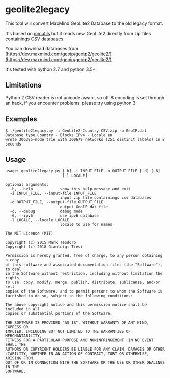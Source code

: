 # geolite2legacy

This tool will convert MaxMind GeoLite2 Database to the old legacy format.

It's based on [mmutils](https://github.com/mteodoro/mmutils.git) but it reads new GeoLite2
directly from zip files containings CSV databases.

You can download databases from
[https://dev.maxmind.com/geoip/geoip2/geolite2/](https://dev.maxmind.com/geoip/geoip2/geolite2/)

It's tested with python 2.7 and python 3.5+

## Limitations

Python 2 CSV reader is not unicode aware, so utf-8 encoding is set through an hack,
if you encounter problems, please try using python 3

## Examples

```text
$ ./geolite2legacy.py -i GeoLite2-Country-CSV.zip -o GeoIP.dat
Database type Country - Blocks IPv4 - Locale en
wrote 306385-node trie with 300679 networks (251 distinct labels) in 8 seconds
```

## Usage

```text
usage: geolite2legacy.py [-h] -i INPUT_FILE -o OUTPUT_FILE [-d] [-6]
                         [-l LOCALE]

optional arguments:
  -h, --help            show this help message and exit
  -i INPUT_FILE, --input-file INPUT_FILE
                        input zip file containings csv databases
  -o OUTPUT_FILE, --output-file OUTPUT_FILE
                        output GeoIP dat file
  -d, --debug           debug mode
  -6, --ipv6            use ipv6 database
  -l LOCALE, --locale LOCALE
                        locale to use for names
```

```text
The MIT License (MIT)

Copyright (c) 2015 Mark Teodoro
Copyright (c) 2018 Gianluigi Tiesi

Permission is hereby granted, free of charge, to any person obtaining a copy
of this software and associated documentation files (the "Software"), to deal
in the Software without restriction, including without limitation the rights
to use, copy, modify, merge, publish, distribute, sublicense, and/or sell
copies of the Software, and to permit persons to whom the Software is
furnished to do so, subject to the following conditions:

The above copyright notice and this permission notice shall be included in all
copies or substantial portions of the Software.

THE SOFTWARE IS PROVIDED "AS IS", WITHOUT WARRANTY OF ANY KIND, EXPRESS OR
IMPLIED, INCLUDING BUT NOT LIMITED TO THE WARRANTIES OF MERCHANTABILITY,
FITNESS FOR A PARTICULAR PURPOSE AND NONINFRINGEMENT. IN NO EVENT SHALL THE
AUTHORS OR COPYRIGHT HOLDERS BE LIABLE FOR ANY CLAIM, DAMAGES OR OTHER
LIABILITY, WHETHER IN AN ACTION OF CONTRACT, TORT OR OTHERWISE, ARISING FROM,
OUT OF OR IN CONNECTION WITH THE SOFTWARE OR THE USE OR OTHER DEALINGS IN THE
SOFTWARE.
```
